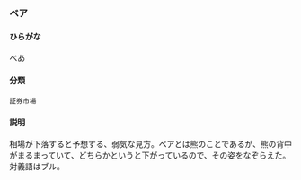 <div style="display:none;">

## [あ行](securities-terms?id=あ行)
## [か行](securities-terms?id=か行)
## [さ行](securities-terms?id=さ行)
## [た行](securities-terms?id=た行)
## [な行](securities-terms?id=な行)
## [は行](securities-terms?id=は行)

</div>

### ベア

#### ひらがな

べあ

#### 分類

`証券市場`

#### 説明

相場が下落すると予想する、弱気な見方。ベアとは熊のことであるが、熊の背中がまるまっていて、どちらかというと下がっているので、その姿をなぞらえた。対義語はブル。

<div style="display:none;">

## [ま行](securities-terms?id=ま行)
## [や行](securities-terms?id=や行)
## [ら行](securities-terms?id=ら行)
## [わ行](securities-terms?id=わ行)
## [英数字・記号](securities-terms?id=英数字・記号)

</div>

